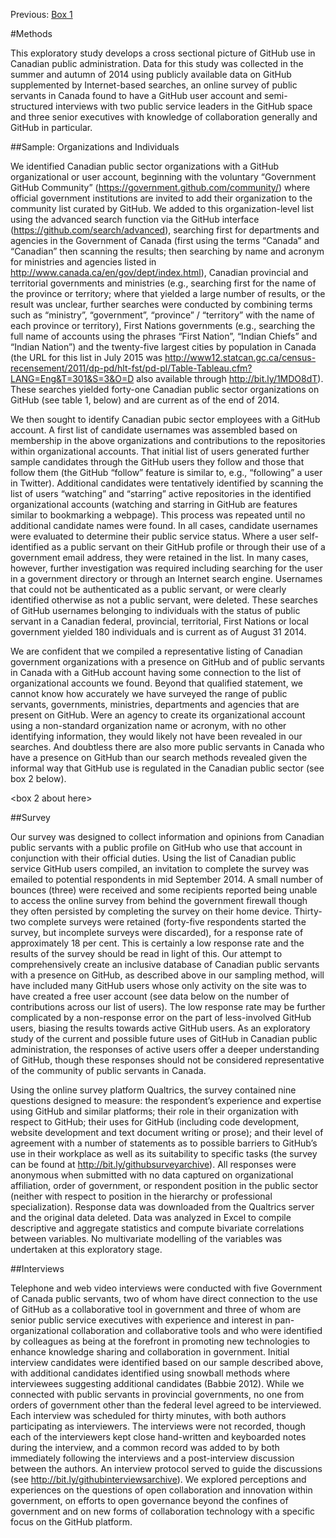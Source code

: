 Previous: [Box 1](https://github.com/JSGS/CPA_paper/blob/master/box1.md)

#Methods

This exploratory study develops a cross sectional picture of GitHub use in Canadian public administration. Data for this study was collected in the summer and autumn of 2014 using publicly available data on GitHub supplemented by Internet-based searches, an online survey of public servants in Canada found to have a GitHub user account and semi-structured interviews with two public service leaders in the GitHub space and three senior executives with knowledge of collaboration generally and GitHub in particular. 

##Sample: Organizations and Individuals

We identified Canadian public sector organizations with a GitHub organizational or user account, beginning with the voluntary “Government GitHub Community” (https://government.github.com/community/) where official government institutions are invited to add their organization to the community list curated by GitHub. We added to this organization-level list using the advanced search function via the GitHub interface (https://github.com/search/advanced), searching first for departments and agencies in the Government of Canada (first using the terms “Canada” and “Canadian” then scanning the results; then searching by name and acronym for ministries and agencies listed in http://www.canada.ca/en/gov/dept/index.html), Canadian provincial and territorial governments and ministries (e.g., searching first for the name of the province or territory; where that yielded a large number of results, or the result was unclear, further searches were conducted by combining terms such as “ministry”, “government”, “province” / “territory” with the name of each province or territory), First Nations governments (e.g., searching the full name of accounts using the phrases “First Nation”, “Indian Chiefs” and “Indian Nation”) and the twenty-five largest cities by population in Canada (the URL for this list in July 2015 was http://www12.statcan.gc.ca/census-recensement/2011/dp-pd/hlt-fst/pd-pl/Table-Tableau.cfm?LANG=Eng&T=301&S=3&O=D also available through http://bit.ly/1MDO8dT). These searches yielded forty-one Canadian public sector organizations on GitHub (see table 1, below) and are current as of the end of 2014. 

We then sought to identify Canadian pubic sector employees with a GitHub account. A first list of candidate usernames was assembled based on membership in the above organizations and contributions to the repositories within organizational accounts. That initial list of users generated further sample candidates through the GitHub users they follow and those that follow them (the GitHub “follow” feature is similar to, e.g., “following” a user in Twitter). Additional candidates were tentatively identified by scanning the list of users “watching” and “starring” active repositories in the identified organizational accounts (watching and starring in GitHub are features similar to bookmarking a webpage). This process was repeated until no additional candidate names were found. In all cases, candidate usernames were evaluated to determine their public service status. Where a user self-identified as a public servant on their GitHub profile or through their use of a government email address, they were retained in the list. In many cases, however, further investigation was required including searching for the user in a government directory or through an Internet search engine. Usernames that could not be authenticated as a public servant, or were clearly identified otherwise as not a public servant, were deleted. These searches of GitHub usernames belonging to individuals with the status of public servant in a Canadian federal, provincial, territorial, First Nations or local government yielded 180 individuals and is current as of August 31 2014. 

We are confident that we compiled a representative listing of Canadian government organizations with a presence on GitHub and of public servants in Canada with a GitHub account having some connection to the list of organizational accounts we found. Beyond that qualified statement, we cannot know how accurately we have surveyed the range of public servants, governments, ministries, departments and agencies that are present on GitHub. Were an agency to create its organizational account using a non-standard organization name or acronym, with no other identifying information, they would likely not have been revealed in our searches. And doubtless there are also more public servants in Canada who have a presence on GitHub than our search methods revealed given the informal way that GitHub use is regulated in the Canadian public sector (see box 2 below). 

<box 2 about here>

##Survey

Our survey was designed to collect information and opinions from Canadian public servants with a public profile on GitHub who use that account in conjunction with their official duties. Using the list of Canadian public service GitHub users compiled, an invitation to complete the survey was emailed to potential respondents in mid September 2014. A small number of bounces (three) were received and some recipients reported being unable to access the online survey from behind the government firewall though they often persisted by completing the survey on their home device. Thirty-two complete surveys were retained (forty-five respondents started the survey, but incomplete surveys were discarded), for a response rate of approximately 18 per cent. This is certainly a low response rate and the results of the survey should be read in light of this. Our attempt to comprehensively create an inclusive database of Canadian public servants with a presence on GitHub, as described above in our sampling method, will have included many GitHub users whose only activity on the site was to have created a free user account (see data below on the number of contributions across our list of users). The low response rate may be further complicated by a non-response error on the part of less-involved GitHub users, biasing the results towards active GitHub users. As an exploratory study of the current and possible future uses of GitHub in Canadian public administration, the responses of active users offer a deeper understanding of GitHub, though these responses should not be considered representative of the community of public servants in Canada. 

Using the online survey platform Qualtrics, the survey contained nine questions designed to measure: the respondent’s experience and expertise using GitHub and similar platforms; their role in their organization with respect to GitHub; their uses for GitHub (including code development, website development and text document writing or prose); and their level of agreement with a number of statements as to possible barriers to GitHub’s use in their workplace as well as its suitability to specific tasks (the survey can be found at http://bit.ly/githubsurveyarchive). All responses were anonymous when submitted with no data captured on organizational affiliation, order of government, or respondent position in the public sector (neither with respect to position in the hierarchy or professional specialization). Response data was downloaded from the Qualtrics server and the original data deleted. Data was analyzed in Excel to compile descriptive and aggregate statistics and compute bivariate correlations between variables. No multivariate modelling of the variables was undertaken at this exploratory stage.

##Interviews

Telephone and web video interviews were conducted with five Government of Canada public servants, two of whom have direct connection to the use of GitHub as a collaborative tool in government and three of whom are senior public service executives with experience and interest in pan-organizational collaboration and collaborative tools and who were identified by colleagues as being at the forefront in promoting new technologies to enhance knowledge sharing and collaboration in government. Initial interview candidates were identified based on our sample described above, with additional candidates identified using snowball methods where interviewees suggesting additional candidates (Babbie 2012). While we connected with public servants in provincial governments, no one from orders of government other than the federal level agreed to be interviewed. Each interview was scheduled for thirty minutes, with both authors participating as interviewers. The interviews were not recorded, though each of the interviewers kept close hand-written and keyboarded notes during the interview, and a common record was added to by both immediately following the interviews and a post-interview discussion between the authors. An interview protocol served to guide the discussions (see http://bit.ly/githubinterviewsarchive). We explored perceptions and experiences on the questions of open collaboration and innovation within government, on efforts to open governance beyond the confines of government and on new forms of collaboration technology with a specific focus on the GitHub platform.
